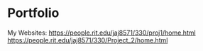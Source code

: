 # Portfolio

My Websites:
https://people.rit.edu/jaj8571/330/proj1/home.html
https://people.rit.edu/jaj8571/330/Project_2/home.html

